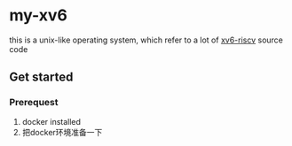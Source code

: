 # my-xv6
this is a unix-like operating system, which refer to a lot of [xv6-riscv](https://github.com/mit-pdos/xv6-riscv) source code

## Get started
### Prerequest
1. docker installed
2. 把docker环境准备一下
